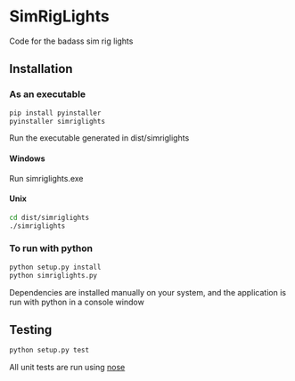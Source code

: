 # SimRigLights
Code for the badass sim rig lights

## Installation
### As an executable
```python
pip install pyinstaller
pyinstaller simriglights
```
Run the executable generated in dist/simriglights
#### Windows
Run simriglights.exe

#### Unix
```bash
cd dist/simriglights
./simriglights
```

### To run with python
```python
python setup.py install
python simriglights.py
```
Dependencies are installed manually on your system, and the application is run with python in a console window

## Testing
```python
python setup.py test
```
All unit tests are run using [nose](https://nose.readthedocs.io/en/latest/testing.html)
